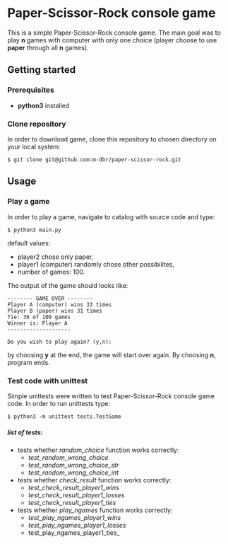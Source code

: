# Paper-Scissor-Rock console game
This is a simple Paper-Scissor-Rock console game. The main goal was to play **n** games with computer with only one choice (player choose to use **paper** through all **n** games).

## Getting started
### Prerequisites
* **python3** installed

### Clone repository
In order to download game, clone this repository to chosen directory on your local system:
```
$ git clone git@github.com:m-dbr/paper-scissor-rock.git
```

## Usage
### Play a game
In order to play a game, navigate to catalog with source code and type:
```
$ python3 main.py
```

default values:
* player2 chose only paper,
* player1 (computer) randomly chose other possibilites,
* number of games: 100.

The output of the game should looks like:

```
-------- GAME OVER --------
Player A (computer) wins 33 times
Player B (paper) wins 31 times
Tie: 36 of 100 games
Winner is: Player A
--------------------

Do you wish to play again? (y,n):
```

by choosing **y** at the end, the game will start over again. By choosing **n**, program ends.

### Test code with unittest
Simple unittests were written to test Paper-Scissor-Rock console game code.
In order to run unittests type:

```
$ python3 -m unittest tests.TestGame
```

##### list of tests:
* tests whether _random_choice_ function works correctly:
    * _test_random_wrong_choice_ 
    * _test_random_wrong_choice_str_
    * _test_random_wrong_choice_int_
* tests whether _check_result_ function works correctly:
    * _test_check_result_player1_wins_
    * _test_check_result_player1_losses_
    * _test_check_result_player1_ties_
* tests whether _play_ngames_ function works correctly:
    * _test_play_ngames_player1_wins_
    * _test_play_ngames_player1_losses_
    * test_play_ngames_player1_ties_

